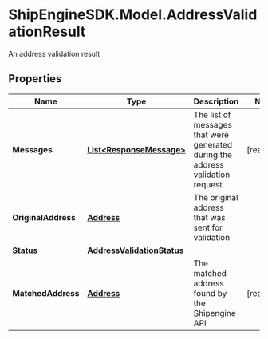 # ShipEngineSDK.Model.AddressValidationResult
An address validation result

## Properties

Name | Type | Description | Notes
------------ | ------------- | ------------- | -------------
**Messages** | [**List&lt;ResponseMessage&gt;**](ResponseMessage.md) | The list of messages that were generated during the address validation request. | [readonly] 
**OriginalAddress** | [**Address**](Address.md) | The original address that was sent for validation | 
**Status** | **AddressValidationStatus** |  | 
**MatchedAddress** | [**Address**](Address.md) | The matched address found by the Shipengine API | [readonly] 

